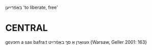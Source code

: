 באַפֿרײַען
'to liberate, free'

CENTRAL
========

gɛvɔrn a sax bafraːt געוואָרן אַ סך באַפֿרײַט {Warsaw, Geller 2001: 163}
